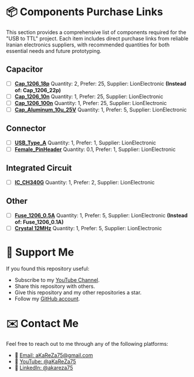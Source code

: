 # 📦 Components Purchase Links
This section provides a comprehensive list of components required for the "USB to TTL" project.
Each item includes direct purchase links from reliable Iranian electronics suppliers, with recommended quantities for both essential needs and future prototyping.

## Capacitor
- [ ] [**Cap_1206_18p**](https://lionelectronic.ir/products/1992-1206CG180J500NT) Quantity: 2, Prefer: 25, Supplier: LionElectronic **(Instead of: Cap_1206_22p)**
- [ ] [**Cap_1206_10n**](https://lionelectronic.ir/products/2016-1206B103K500NT) Quantity: 1, Prefer: 25, Supplier: LionElectronic
- [ ] [**Cap_1206_100n**](https://lionelectronic.ir/products/5156-C3216NP01H104J160AA) Quantity: 1, Prefer: 25, Supplier: LionElectronic
- [ ] [**Cap_Aluminum_10u_25V**](https://lionelectronic.ir/products/2930-VZH100M1ETR-0406) Quantity: 1, Prefer: 5, Supplier: LionElectronic 

## Connector
- [ ] [**USB_Type_A**](https://lionelectronic.ir/products/4120-AM90) Quantity: 1, Prefer: 1, Supplier: LionElectronic  
- [ ] [**Female_PinHeader**](https://lionelectronic.ir/products/5360-PBS-2.54-1X40GF) Quantity: 0.1, Prefer: 1, Supplier: LionElectronic  

## Integrated Circuit
- [ ] [**IC_CH340G**](https://lionelectronic.ir/products/3547-CH340G) Quantity: 1, Prefer: 2, Supplier: LionElectronic  

## Other
- [ ] [**Fuse_1206_0.5A**](https://lionelectronic.ir/products/1891-JFC1206-0500FS-63V-0.5A) Quantity: 1, Prefer: 5, Supplier: LionElectronic  **(Instead of: Fuse_1206_0.1A)**
- [ ] [**Crystal 12MHz**](https://lionelectronic.ir/products/2096-XTAL-12MHZ%28HC-49SMD%29) Quantity: 1, Prefer: 5, Supplier: LionElectronic

# 🌟 Support Me
If you found this repository useful:
- Subscribe to my [YouTube Channel](https://www.youtube.com/@aKaReZa75).
- Share this repository with others.
- Give this repository and my other repositories a star.
- Follow my [GitHub account](https://github.com/aKaReZa75).

# ✉️ Contact Me
Feel free to reach out to me through any of the following platforms:
- 📧 [Email: aKaReZa75@gmail.com](mailto:aKaReZa75@gmail.com)
- 🎥 [YouTube: @aKaReZa75](https://www.youtube.com/@aKaReZa75)
- 💼 [LinkedIn: @akareza75](https://www.linkedin.com/in/akareza75)
